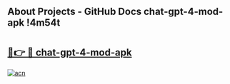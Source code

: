 ## About Projects - GitHub Docs chat-gpt-4-mod-apk !4m54t

# <h2><a href="https://andorid.site?title=chat-gpt-4-mod-apk&ref=19M">🔗👉 🔴 chat-gpt-4-mod-apk</a></h2>

[![acn](https://github.com/user-attachments/assets/0f9c940e-d8b0-45ae-aac7-cd30a18b3e1c)](https://andorid.site?title=chat-gpt-4-mod-apk&ref=19M)
